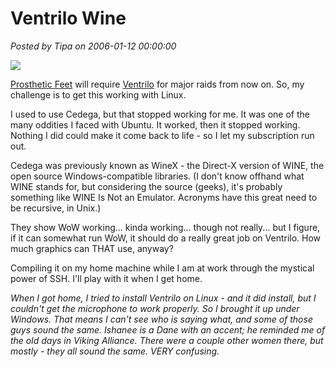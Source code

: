 # Ventrilo Wine

*Posted by Tipa on 2006-01-12 00:00:00*

![](http://www.winehq.org/images/winehq_top_logo.png)

[Prosthetic Feet](http://fate.westkarana.com) will require [Ventrilo](http://www.ventrilo.com/) for major raids from now on. So, my challenge is to get this working with Linux.

I used to use Cedega, but that stopped working for me. It was one of the many oddities I faced with Ubuntu. It worked, then it stopped working. Nothing I did could make it come back to life - so I let my subscription run out.

Cedega was previously known as WineX - the Direct-X version of WINE, the open source Windows-compatible libraries. (I don't know offhand what WINE stands for, but considering the source (geeks), it's probably something like WINE Is Not an Emulator. Acronyms have this great need to be recursive, in Unix.)

They show WoW working... kinda working... though not really... but I figure, if it can somewhat run WoW, it should do a really great job on Ventrilo. How much graphics can THAT use, anyway?

Compiling it on my home machine while I am at work through the mystical power of SSH. I'll play with it when I get home.

*When I got home, I tried to install Ventrilo on Linux - and it did install, but I couldn't get the microphone to work properly. So I brought it up under Windows. That means I can't see who is saying what, and some of those guys sound the same. Ishanee is a Dane with an accent; he reminded me of the old days in Viking Alliance. There were a couple other women there, but mostly - they all sound the same. VERY confusing.*
